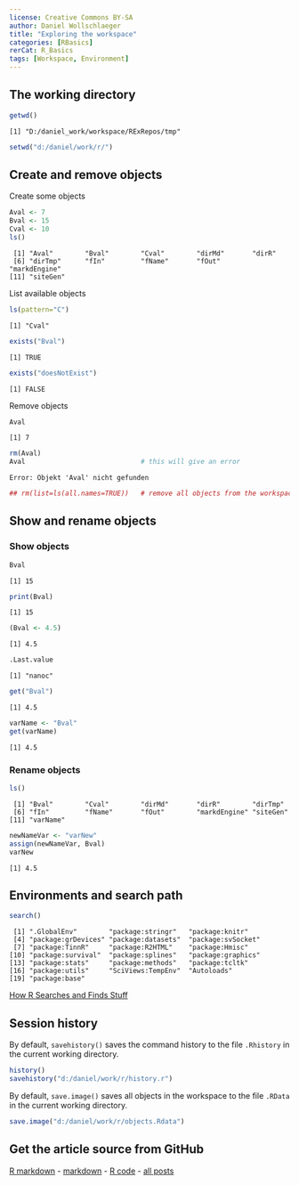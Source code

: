 ```yaml
---
license: Creative Commons BY-SA
author: Daniel Wollschlaeger
title: "Exploring the workspace"
categories: [RBasics]
rerCat: R_Basics
tags: [Workspace, Environment]
---
```





The working directory
-------------------------


```r
getwd()
```

```
[1] "D:/daniel_work/workspace/RExRepos/tmp"
```



```r
setwd("d:/daniel/work/r/")
```


Create and remove objects
-------------------------

Create some objects


```r
Aval <- 7
Bval <- 15
Cval <- 10
ls()
```

```
 [1] "Aval"        "Bval"        "Cval"        "dirMd"       "dirR"       
 [6] "dirTmp"      "fIn"         "fName"       "fOut"        "markdEngine"
[11] "siteGen"    
```


List available objects


```r
ls(pattern="C")
```

```
[1] "Cval"
```

```r
exists("Bval")
```

```
[1] TRUE
```

```r
exists("doesNotExist")
```

```
[1] FALSE
```


Remove objects


```r
Aval
```

```
[1] 7
```

```r
rm(Aval)
Aval                             # this will give an error
```

```
Error: Objekt 'Aval' nicht gefunden
```

```r
## rm(list=ls(all.names=TRUE))   # remove all objects from the workspace
```


Show and rename objects
-------------------------

### Show objects


```r
Bval
```

```
[1] 15
```

```r
print(Bval)
```

```
[1] 15
```

```r
(Bval <- 4.5)
```

```
[1] 4.5
```

```r
.Last.value
```

```
[1] "nanoc"
```



```r
get("Bval")
```

```
[1] 4.5
```

```r
varName <- "Bval"
get(varName)
```

```
[1] 4.5
```


### Rename objects


```r
ls()
```

```
 [1] "Bval"        "Cval"        "dirMd"       "dirR"        "dirTmp"     
 [6] "fIn"         "fName"       "fOut"        "markdEngine" "siteGen"    
[11] "varName"    
```

```r
newNameVar <- "varNew"
assign(newNameVar, Bval)
varNew
```

```
[1] 4.5
```


Environments and search path
-------------------------


```r
search()
```

```
 [1] ".GlobalEnv"        "package:stringr"   "package:knitr"    
 [4] "package:grDevices" "package:datasets"  "package:svSocket" 
 [7] "package:TinnR"     "package:R2HTML"    "package:Hmisc"    
[10] "package:survival"  "package:splines"   "package:graphics" 
[13] "package:stats"     "package:methods"   "package:tcltk"    
[16] "package:utils"     "SciViews:TempEnv"  "Autoloads"        
[19] "package:base"     
```


[How R Searches and Finds Stuff](http://obeautifulcode.com/R/How-R-Searches-And-Finds-Stuff/)

Session history
-------------------------

By default, `savehistory()` saves the command history to the file `.Rhistory` in the current working directory.


```r
history()
savehistory("d:/daniel/work/r/history.r")
```


By default, `save.image()` saves all objects in the workspace to the file `.RData` in the current working directory.


```r
save.image("d:/daniel/work/r/objects.Rdata")
```


Get the article source from GitHub
----------------------------------------------

[R markdown](https://github.com/dwoll/RExRepos/raw/master/Rmd/workspace.Rmd) - [markdown](https://github.com/dwoll/RExRepos/raw/master/md/workspace.md) - [R code](https://github.com/dwoll/RExRepos/raw/master/R/workspace.R) - [all posts](https://github.com/dwoll/RExRepos/)
